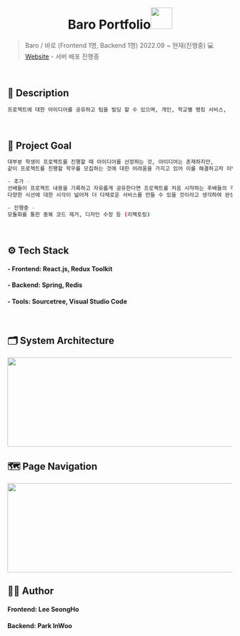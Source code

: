 <h1 align="center">Baro Portfolio<img src="https://raw.githubusercontent.com/MartinHeinz/MartinHeinz/master/wave.gif" width="48px"></h1>
<p>
</p>

> Baro / 바로 (Frontend 1명, Backend 1명) 2022.09 ~ 현재(진행중) 💻 [Website](http://baroidea.net/) - 서버 배포 진행중

<br>

## 📝 Description
```sh
프로젝트에 대한 아이디어를 공유하고 팀을 빌딩 할 수 있으며, 개인, 학교별 랭킹 서비스,  프로젝트 결과물 관리 기능을 제공해주는 서비스
```

<br>

## 📌 Project Goal
```sh
대부분 학생이 프로젝트를 진행할 때 아이디어를 선정하는 것, 아이디어는 존재하지만, 
같이 프로젝트를 진행할 학우를 모집하는 것에 대한 어려움을 가지고 있어 이를 해결하고자 이번 프로젝트를 진행 

- 추가 -
선배들이 프로젝트 내용을 기록하고 자유롭게 공유한다면 프로젝트를 처음 시작하는 후배들의 걱정도 줄고 
다양한 시선에 대한 시각이 넓어져 더 다채로운 서비스를 만들 수 있을 것이라고 생각하여 완성작 기능 추가

- 진행중 -
모듈화를 통한 중복 코드 제거, 디자인 수정 등 (리팩토링)
```

<br>

## ⚙ Tech Stack
#### - Frontend: React.js, Redux Toolkit
#### - Backend: Spring, Redis
#### - Tools: Sourcetree, Visual Studio Code

<br>

## 🗂 System Architecture
<img src="https://user-images.githubusercontent.com/83394485/201514697-fd860e9d-895b-4ee2-80ce-632fdecc94bc.png"  width="600" height="200"/>

<br>

## 🗺 Page Navigation
<img src="https://user-images.githubusercontent.com/83394485/201514718-d633d414-2f2f-42b7-b779-1799e28c84f2.png"  width="600" height="200"/>

<br>

## 🤜🤛 Author
#### Frontend: Lee SeongHo
#### Backend: Park InWoo
